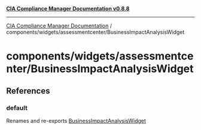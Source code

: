 [**CIA Compliance Manager Documentation v0.8.8**](../../../../README.md)

***

[CIA Compliance Manager Documentation](../../../../modules.md) / components/widgets/assessmentcenter/BusinessImpactAnalysisWidget

# components/widgets/assessmentcenter/BusinessImpactAnalysisWidget

## References

### default

Renames and re-exports [BusinessImpactAnalysisWidget](../../../variables/BusinessImpactAnalysisWidget.md)
